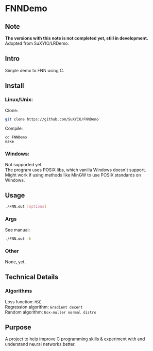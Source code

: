 # FNNDemo
## Note
**The versions with this note is not completed yet, still in development.**  
Adopted from SuXYIO/LRDemo.  

## Intro
Simple demo to FNN using C.  

## Install
### Linux/Unix:
Clone:
```bash
git clone https://github.com/SuXYIO/FNNDemo
```
Compile:
```
cd FNNDemo
make
```
### Windows:
Not supported yet.  
The program uses POSIX libs, which vanilla Windows doesn't support.  
Might work if using methods like MinGW to use POSIX standards on Windows.  

## Usage
```bash
./FNN.out [options]
```
### Args
See manual:
```bash
./FNN.out -h
```
### Other
None, yet.  

## Technical Details
### Algorithms
Loss function: `MSE`  
Regression algorithm: `Gradient decent`  
Random algorithm: `Box-muller normal distro`  

## Purpose
A project to help improve C programming skills & experiment with and understand neural networks better.  

